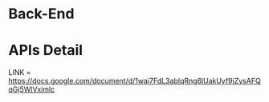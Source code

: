 # Back-End
# APIs Detail
LINK = https://docs.google.com/document/d/1wai7FdL3abIqRng6lUakUyf9jZysAFQqGj5WlVximlc
